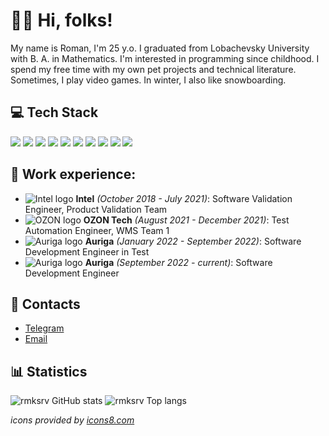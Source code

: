 # 👋🏻 Hi, folks!

My name is Roman, I'm 25 y.o. 
I graduated from Lobachevsky University with B. A. in Mathematics.
I'm interested in programming since childhood.
I spend my free time with my own pet projects and technical literature.
Sometimes, I play video games.
In winter, I also like snowboarding.


## 💻 Tech Stack

![](https://img.icons8.com/color/96/null/python--v1.png) ![](https://img.icons8.com/color/96/null/java-coffee-cup-logo--v1.png) ![](https://img.icons8.com/color/96/null/mysql-logo.png) ![](https://img.icons8.com/color/96/null/postgreesql.png)
![](https://img.icons8.com/color/96/null/amazon-web-services.png)  ![](https://img.icons8.com/color/96/null/docker.png) ![](https://img.icons8.com/color/96/null/spring-logo.png) ![](https://img.icons8.com/color/96/null/flask.png)
![](https://img.icons8.com/color/96/null/heroku.png) ![](https://fastapi.tiangolo.com/img/icon-white.svg)


## 🏢 Work experience:

- ![Intel logo](http://www.google.com/s2/favicons?domain=intel.ru&sz=16) **Intel** _(October 2018 - July 2021)_: 
  Software Validation Engineer, Product Validation Team
- ![OZON logo](http://www.google.com/s2/favicons?domain=ozon.ru&sz=16) **OZON Tech** _(August 2021 - December 2021)_:
  Test Automation Engineer, WMS Team 1
- ![Auriga logo](http://www.google.com/s2/favicons?domain=auriga.com&sz=16) **Auriga** _(January 2022 - September 2022)_:
  Software Development Engineer in Test
- ![Auriga logo](http://www.google.com/s2/favicons?domain=auriga.com&sz=16) **Auriga** _(September 2022 - current)_:
  Software Development Engineer


## 📩 Contacts

- [Telegram](https://t.me/itsuken)
- [Email](mailto://rmksrv@outlook.com)


## 📊 Statistics

![rmksrv GitHub stats](https://github-readme-stats.vercel.app/api?username=rmksrv&show_icons=true&theme=tokyonight)
![rmksrv Top langs](https://github-readme-stats.vercel.app/api/top-langs/?username=rmksrv&hide=css,scss&langs_count=7&theme=tokyonight&layout=compact)


_icons provided by [icons8.com](https://icons8.com/)_
